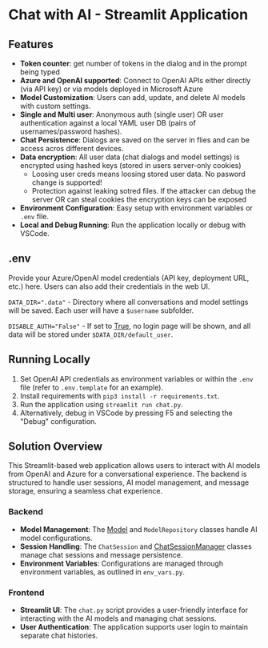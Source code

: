 # Chat with AI - Streamlit Application

## Features

- **Token counter**: get number of tokens in the dialog and in the prompt being typed 
- **Azure and OpenAI supported**: Connect to OpenAI APIs either directly (via API key) or via models deployed in Microsoft Azure
- **Model Customization**: Users can add, update, and delete AI models with custom settings.
- **Single and Multi user**: Anonymous auth (single user) OR user authentication against a local YAML user DB (pairs of usernames/password hashes).
- **Chat Persistence**: Dialogs are saved on the server in flies and can be access acros different devices.
- **Data encryption**: All user data (chat dialogs and model settings) is encrypted using hashed keys (stored in users server-only cookies)
  - Loosing user creds means loosing stored user data. No pasword change is supported!
  - Protection against leaking sotred files. If the attacker can debug the server OR can steal cookies the encryption keys can be exposed
- **Environment Configuration**: Easy setup with environment variables or `.env` file.
- **Local and Debug Running**: Run the application locally or debug with VSCode.

## .env

Provide your Azure/OpenAI model credentials (API key, deployment URL, etc.) here. Users can also add their credentials in the web UI.

`DATA_DIR=".data"` - Directory where all conversations and model settings will be saved. Each user will have a `$username` subfolder.

`DISABLE_AUTH="False"` - If set to [True](file:///private/var/user/src/py_chat_ui/README.md#7%2C29-7%2C29), no login page will be shown, and all data will be stored under `$DATA_DIR/default_user`.

## Running Locally

1. Set OpenAI API credentials as environment variables or within the `.env` file (refer to `.env.template` for an example).
2. Install requirements with `pip3 install -r requirements.txt`.
3. Run the application using `streamlit run chat.py`.
4. Alternatively, debug in VSCode by pressing F5 and selecting the "Debug" configuration.

## Solution Overview

This Streamlit-based web application allows users to interact with AI models from OpenAI and Azure for a conversational experience. The backend is structured to handle user sessions, AI model management, and message storage, ensuring a seamless chat experience.

### Backend

- **Model Management**: The [Model](file:///private/var/user/src/py_chat_ui/logic.py#11%2C7-11%2C7) and `ModelRepository` classes handle AI model configurations.
- **Session Handling**: The `ChatSession` and [ChatSessionManager](file:///private/var/user/src/py_chat_ui/logic.py#132%2C7-132%2C7) classes manage chat sessions and message persistence.
- **Environment Variables**: Configurations are managed through environment variables, as outlined in `env_vars.py`.

### Frontend

- **Streamlit UI**: The `chat.py` script provides a user-friendly interface for interacting with the AI models and managing chat sessions.
- **User Authentication**: The application supports user login to maintain separate chat histories.